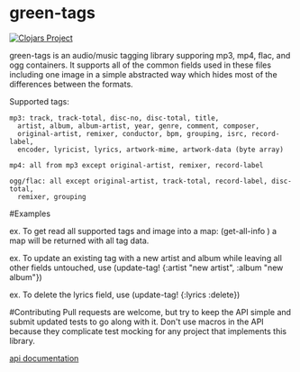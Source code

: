 green-tags
==========

[![Clojars Project](http://clojars.org/green-tags/latest-version.svg)](http://clojars.org/green-tags)

green-tags is an audio/music tagging library supporing mp3, mp4, flac, and ogg containers. It supports all of the common fields used in these files including one image in a simple abstracted way which hides most of the differences between the formats. 

Supported tags: 
    
    mp3: track, track-total, disc-no, disc-total, title,
      artist, album, album-artist, year, genre, comment, composer, 
      original-artist, remixer, conductor, bpm, grouping, isrc, record-label, 
      encoder, lyricist, lyrics, artwork-mime, artwork-data (byte array)
    
    mp4: all from mp3 except original-artist, remixer, record-label
    
    ogg/flac: all except original-artist, track-total, record-label, disc-total,
      remixer, grouping
               
#Examples

ex. To get read all supported tags and image into a map: (get-all-info <path>) a map will be returned with all tag data.

ex. To update an existing tag with a new artist and album while leaving all other fields untouched, use 
(update-tag! <file> {:artist \"new artist\", :album \"new album\"})

ex. To delete the lyrics field, use (update-tag! <file> {:lyrics :delete})


#Contributing
 Pull requests are welcome, but try to keep the API simple and submit updated tests to go along with it. Don't use macros in the API because they complicate test mocking for any project that implements this library.

[api documentation](http://danpallas.github.io/green-tags/)
